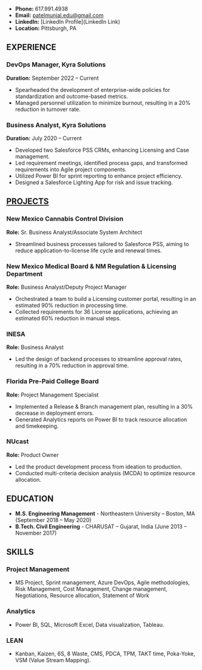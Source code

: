 * **Phone:** 617.991.4938
* **Email:** patelmunjal.edu@gmail.com
* **LinkedIn:** [LinkedIn Profile](LinkedIn Link)
* **Location:** Pittsburgh, PA

## EXPERIENCE

### DevOps Manager, Kyra Solutions
**Duration:** September 2022 – Current
  - Spearheaded the development of enterprise-wide policies for standardization and outcome-based metrics.
  - Managed personnel utilization to minimize burnout, resulting in a 20% reduction in turnover rate.

### Business Analyst, Kyra Solutions
**Duration:** July 2020 – Current
  - Developed two Salesforce PSS CRMs, enhancing Licensing and Case management.
  - Led requirement meetings, identified process gaps, and transformed requirements into Agile project components.
  - Utilized Power BI for sprint reporting to enhance project efficiency.
  - Designed a Salesforce Lighting App for risk and issue tracking.

## [PROJECTS](Projects.md)

### New Mexico Cannabis Control Division
**Role:** Sr. Business Analyst/Associate System Architect
  - Streamlined business processes tailored to Salesforce PSS, aiming to reduce application-to-license life cycle and renewal times.

### New Mexico Medical Board & NM Regulation & Licensing Department
**Role:** Business Analyst/Deputy Project Manager
  - Orchestrated a team to build a Licensing customer portal, resulting in an estimated 90% reduction in processing time.
  - Collected requirements for 36 License applications, achieving an estimated 60% reduction in manual steps.

### INESA
**Role:** Business Analyst
  - Led the design of backend processes to streamline approval rates, resulting in a 70% reduction in approval time.

### Florida Pre-Paid College Board
**Role:** Project Management Specialist
  - Implemented a Release & Branch management plan, resulting in a 30% decrease in deployment errors.
  - Generated Analytics reports on Power BI to track resource allocation and timekeeping.

### NUcast
**Role:** Product Owner
  - Led the product development process from ideation to production.
  - Conducted multi-criteria decision analysis (MCDA) to optimize resource allocation.

## EDUCATION

* **M.S. Engineering Management** - Northeastern University – Boston, MA (September 2018 – May 2020)
* **B.Tech. Civil Engineering** - CHARUSAT – Gujarat, India (June 2013 – November 2017)

## SKILLS

### Project Management
* MS Project, Sprint management, Azure DevOps, Agile methodologies, Risk Management, Cost Management, Change management, Negotiations, Resource allocation, Statement of Work

### Analytics
* Power BI, SQL, Microsoft Excel, Data visualization, Tableau.

### LEAN
* Kanban, Kaizen, 6S, 8 Waste, CMS, PDCA, TPM, TAKT time, Poka-Yoke, VSM (Value Stream Mapping).
